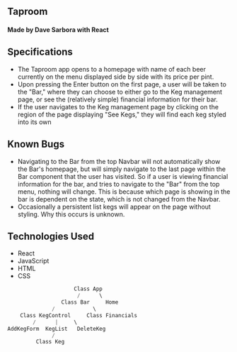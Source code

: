 ## Taproom

#### Made by Dave Sarbora with React

## Specifications
* The Taproom app opens to a homepage with name of each beer currently on the menu displayed side by side with its price per pint.
* Upon pressing the Enter button on the first page, a user will be taken to the "Bar," where they can choose to either go to the Keg management page, or see the (relatively simple) financial information for their bar.
* If the user navigates to the Keg management page by clicking on the region of the page displaying "See Kegs," they will find each keg styled into its own 


## Known Bugs
* Navigating to the Bar from the top Navbar will not automatically show the Bar's homepage, but will simply navigate to the last page within the Bar component that the user has visited. So if a user is viewing financial information for the bar, and tries to navigate to the "Bar" from the top menu, nothing will change. This is because which page is showing in the bar is dependent on the state, which is not changed from the Navbar.
* Occasionally a persistent list kegs will appear on the page without styling. Why this occurs is unknown.

## Technologies Used

- React
- JavaScript
- HTML
- CSS

```javascript
                     Class App
                      /      \
                 Class Bar     Home
              /            \
    Class KegControl     Class Financials
        /      |     \
AddKegForm  KegList   DeleteKeg
              /
         Class Keg
```

